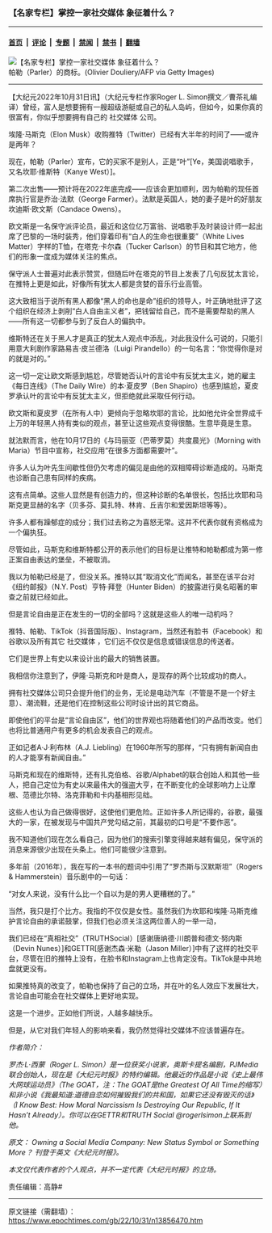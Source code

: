 ### 【名家专栏】掌控一家社交媒体 象征着什么？

---

#### [首页](../../../..?n13856470) &nbsp;|&nbsp; [评论](../../../../../epoch-comment?n13856470) &nbsp;|&nbsp; [专题](../../../../../epoch-special?n13856470) &nbsp;|&nbsp; [禁闻](../../../../../epoch-news?n13856470) &nbsp;|&nbsp; [禁书](../../../../../books?n13856470) &nbsp;|&nbsp; [翻墙](https://github.com/gfw-breaker/nogfw/blob/master/README.md?n13856470)


<div><img alt="【名家专栏】掌控一家社交媒体 象征着什么？" class="attachment-djy_600_400 size-djy_600_400 wp-post-image" src="https://i.epochtimes.com/assets/uploads/2022/10/id13856488-parler-700x420-600x400.jpg"/>
<div class="caption">
 帕勒（Parler）的商标。(Olivier Douliery/AFP via Getty Images)
</div></div><hr/><div class="post_content" id="artbody" itemprop="articleBody">
 <!-- article content begin -->
 <p>
  【大纪元2022年10月31日讯】（大纪元专栏作家Roger L. Simon撰文／曹茶礼编译）曾经，富人是想要拥有一艘超级游艇或自己的私人岛屿，但如今，如果你真的很富有，你似乎想要拥有自己的
  <ok href="https://www.epochtimes.com/gb/tag/%E7%A4%BE%E4%BA%A4%E5%AA%92%E4%BD%93.html">
   社交媒体
  </ok>
  公司。
 </p>
 <p>
  埃隆‧马斯克（Elon Musk）收购推特（Twitter）已经有大半年的时间了——或许是两年？
 </p>
 <p>
  现在，帕勒（Parler）宣布，它的买家不是别人，正是“叶”[Ye，美国说唱歌手，又名坎耶‧维斯特（Kanye West）]。
 </p>
 <p>
  第二次出售——预计将在2022年底完成——应该会更加顺利，因为帕勒的现任首席执行官是乔治‧法默（George Farmer）。法默是英国人，她的妻子是叶的好朋友坎迪斯‧欧文斯（Candace Owens）。
 </p>
 <p>
  欧文斯是一名保守派评论员，最近和这位亿万富翁、说唱歌手及时装设计师一起出席了巴黎的一场时装秀，他们穿着印有“白人的生命也很重要”（White Lives Matter）字样的T恤，在塔克‧卡尔森（Tucker Carlson）的节目和其它地方，他们的形象一度成为媒体关注的焦点。
 </p>
 <p>
  保守派人士普遍对此表示赞赏，但随后叶在塔克的节目上发表了几句反犹太言论，在推特上更是如此，好像所有犹太人都是贪婪的音乐行业高管。
 </p>
 <p>
  这大致相当于说所有黑人都像“黑人的命也是命”组织的领导人，叶正确地批评了这个组织在经济上剥削“白人自由主义者”，把钱留给自己，而不是需要帮助的黑人——所有这一切都参与到了反白人的偏执中。
 </p>
 <p>
  维斯特还在关于黑人才是真正的犹太人观点中添乱，对此我没什么可说的，只能引用意大利剧作家路易吉‧皮兰德洛（Luigi Pirandello）的一句名言：“你觉得你是对的就是对的。”
 </p>
 <p>
  这一切一定让欧文斯感到尴尬，尽管她否认叶的言论中有反犹太主义，她的雇主《每日连线》（The Daily Wire）的本‧夏皮罗（Ben Shapiro）也感到尴尬，夏皮罗承认叶的言论中有反犹太主义，但拒绝就此采取任何行动。
 </p>
 <p>
  欧文斯和夏皮罗（在所有人中）更倾向于忽略坎耶的言论，比如他允许全世界成千上万的年轻黑人持有类似的观点，甚至让这些观点变得很酷。生意毕竟是生意。
 </p>
 <p>
  就法默而言，他在10月17日的《与玛丽亚（巴蒂罗莫）共度晨光》（Morning with Maria）节目中宣称，社交应用“在很多方面都需要叶”。
 </p>
 <p>
  许多人认为叶先生间歇性但仍欠考虑的偏见是由他的双相障碍诊断造成的。马斯克也诊断自己患有同样的疾病。
 </p>
 <p>
  这有点简单。这些人显然是有创造力的，但这种诊断的名单很长，包括比坎耶和马斯克更显赫的名字（贝多芬、莫扎特、林肯、丘吉尔和爱因斯坦等等）。
 </p>
 <p>
  许多人都有躁郁症的成分；我们过去称之为喜怒无常。这并不代表你就有资格成为一个偏执狂。
 </p>
 <p>
  尽管如此，马斯克和维斯特都公开的表示他们的目标是让推特和帕勒都成为第一修正案自由表达的堡垒，不被取消。
 </p>
 <p>
  我以为帕勒已经是了，但没关系。推特以其“取消文化”而闻名，甚至在该平台对《纽约邮报》（N.Y. Post）亨特‧拜登（Hunter Biden）的披露进行臭名昭著的审查之前就已经如此。
 </p>
 <p>
  但是言论自由是正在发生的一切的全部吗？这就是这些人的唯一动机吗？
 </p>
 <p>
  推特、帕勒、TikTok（抖音国际版）、Instagram，当然还有脸书（Facebook）和谷歌以及所有其它
  <ok href="https://www.epochtimes.com/gb/tag/%E7%A4%BE%E4%BA%A4%E5%AA%92%E4%BD%93.html">
   社交媒体
  </ok>
  ，它们远不仅仅是信息或错误信息的传送者。
 </p>
 <p>
  它们是世界上有史以来设计出的最大的销售装置。
 </p>
 <p>
  我相信你注意到了，伊隆‧马斯克和叶是商人，是现存的两个比较成功的商人。
 </p>
 <p>
  拥有社交媒体公司只会提升他们的业务，无论是电动汽车（不管是不是一个好主意）、潮流鞋，还是他们在控制这些公司时设计出的其它商品。
 </p>
 <p>
  即使他们的平台是“言论自由区”，他们的世界观也将随着他们的产品而改变。他们也将比普通用户有更多的机会发表自己的观点。
 </p>
 <p>
  正如记者A‧J‧利布林（A.J. Liebling）在1960年所写的那样，“只有拥有新闻自由的人才能享有新闻自由。”
 </p>
 <p>
  马斯克和现在的维斯特，还有扎克伯格、谷歌/Alphabet的联合创始人和其他一些人，把自己定位为有史以来最伟大的强盗大亨，在不断变化的全球影响力上让摩根、范德比尔特、洛克菲勒和卡内基相形见绌。
 </p>
 <p>
  这些人也认为自己做得很好，这使他们更危险。正如许多人所记得的，谷歌，最强大的一家，在被发现与中国共产党勾结之前，其最初的口号是“不要作恶”。
 </p>
 <p>
  我不知道他们现在怎么看自己，因为他们的搜索引擎变得越来越有偏见，保守派的消息来源很少出现在头条上。他们可能很少注意到。
 </p>
 <p>
  多年前（2016年），我在写的一本书的题词中引用了“罗杰斯与汉默斯坦”（Rogers &amp; Hammerstein）音乐剧中的一句话：
 </p>
 <p>
  “对女人来说，没有什么比一个自以为是的男人更糟糕的了。”
 </p>
 <p>
  当然，我只是打个比方。我指的不仅仅是女性。虽然我们为坎耶和埃隆‧马斯克维护言论自由的承诺鼓掌，但我们也必须关注这两位善人的一举一动，
 </p>
 <p>
  我们已经在“真相社交”（TRUTHSocial）[感谢唐纳德‧川朗普和德文‧努内斯（Devin Nunes）]和GETTR[感谢杰森‧米勒（Jason Miller）]中有了这样的社交平台，尽管在旧的推特上没有，在脸书和Instagram上也肯定没有。TikTok是中共地盘就更没有。
 </p>
 <p>
  如果推特真的改变了，帕勒也保持了自己的立场，并在叶的名人效应下发展壮大，言论自由可能会在社交媒体上更好地实现。
 </p>
 <p>
  这是一个进步。正如他们所说，人越多越快乐。
 </p>
 <p>
  但是，从它对我们年轻人的影响来看，我仍然觉得社交媒体不应该普遍存在。
 </p>
 <p>
  <em>
   作者简介：
  </em>
 </p>
 <p>
  <em>
   罗杰‧L‧西蒙（Roger L. Simon）是一位获奖小说家，奥斯卡提名编剧，PJMedia联合创始人，现在是《大纪元时报》的特约编辑。他最近的作品是小说《史上最伟大网球运动员》（The GOAT，注：The GOAT是the Greatest Of All Time的缩写）和非小说《我最知道:道德自恋如何摧毁我们的共和国，如果它还没有毁灭的话》（I Know Best: How Moral Narcissism Is Destroying Our Republic, If It Hasn’t Already）。你可以在GETTR和TRUTH Social @rogerlsimon上联系到他。
  </em>
 </p>
 <p>
  <em>
   原文：
   <ok href="https://www.theepochtimes.com/owning-a-social-media-company-new-status-symbol-or-something-more_4804606.html">
    Owning a Social Media Company: New Status Symbol or Something More？
   </ok>
   刊登于英文《大纪元时报》。
  </em>
 </p>
 <p>
  <em>
   本文仅代表作者的个人观点，并不一定代表《大纪元时报》的立场。
  </em>
 </p>
 <p>
  责任编辑：高静#
 </p>
 <!-- article content end -->
 <div id="below_article_ad">
 </div>
</div>


---

原文链接（需翻墙）：https://www.epochtimes.com/gb/22/10/31/n13856470.htm